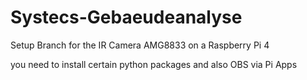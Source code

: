 # Systecs-Gebaeudeanalyse

Setup Branch for the IR Camera AMG8833 on a Raspberry Pi 4

you need to install certain python packages and also OBS via Pi Apps